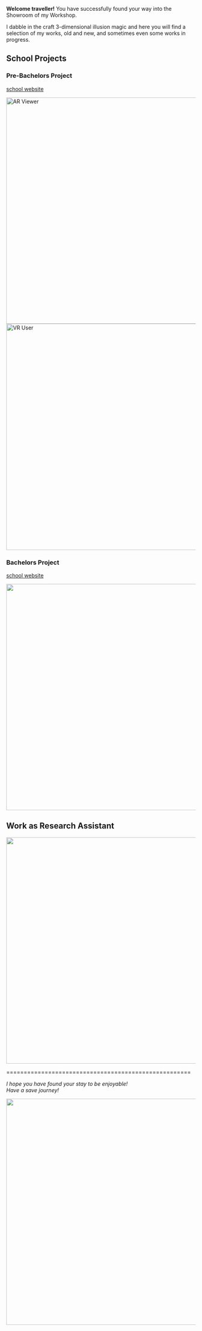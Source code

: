 __Welcome traveller!__
You have successfully found your way into the Showroom of my Workshop.

I dabble in the craft 3-dimensional illusion magic and here you will find a selection of my works, old and new, and sometimes even some works in progress.

## School Projects  
### Pre-Bachelors Project
[school website](https://web0.fhnw.ch/ht/informatik/ip5/22fs/22fs_iit04/index.html)    

<img width="600" alt="AR Viewer" src="https://github.com/Wanyufo/Portfolio/assets/60277175/fef97d55-9820-4156-8147-70e84a205a85">

<img width="600" alt="VR User" src="https://github.com/Wanyufo/Portfolio/assets/60277175/68cc3570-ac73-4e8c-b925-9f1a7678d212">


### Bachelors Project 
[school website](https://web0.fhnw.ch/ht/informatik/ip6/22hs/22hs_iit06/index.html)  
  
[<img width="600" src="https://github.com/Wanyufo/Portfolio/assets/60277175/27391486-1c84-47d7-81cd-82d6cc17107b" />](https://tube.switch.ch/videos/ILRhh7DQDP)


## Work as Research Assistant

[<img width="600" src="https://github.com/Wanyufo/Portfolio/assets/60277175/8884e327-1e3f-4b28-9aaf-a1f0a4495324" />](https://tube.switch.ch/videos/ILgG97qC6x)



=====================================================

_I hope you have found your stay to be enjoyable!_  
_Have a save journey!_
  
<img width="600" src="https://github.com/Wanyufo/Portfolio/assets/60277175/c6a1951a-0d0c-437c-bf02-a8d7bc215237" />
